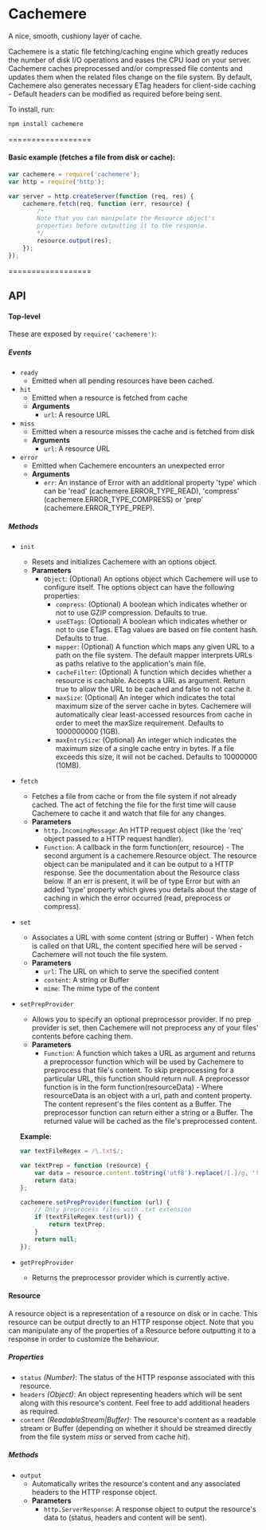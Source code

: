 Cachemere
======

A nice, smooth, cushiony layer of cache.

Cachemere is a static file fetching/caching engine which greatly reduces the number of disk I/O operations and eases the CPU load on your server.
Cachemere caches preprocessed and/or compressed file contents and updates them when the related files change on the file system.
By default, Cachemere also generates necessary ETag headers for client-side caching - Default headers can be modified as required before being sent.

To install, run:

```bash
npm install cachemere
```

==================

#### Basic example (fetches a file from disk or cache):

```js
var cachemere = require('cachemere');
var http = require('http');

var server = http.createServer(function (req, res) {
    cachemere.fetch(req, function (err, resource) {
		/*
		Note that you can manipulate the Resource object's 
		properties before outputting it to the response.
		*/
        resource.output(res);
    });
});
```

==================

## API

#### Top-level

These are exposed by `require('cachemere')`:

##### Events

- `ready`
	- Emitted when all pending resources have been cached.
- `hit`
	- Emitted when a resource is fetched from cache
	- **Arguments**
		- `url`: A resource URL
- `miss`
	- Emitted when a resource misses the cache and is fetched from disk
	- **Arguments**
		- `url`: A resource URL
- `error`
	- Emitted when Cachemere encounters an unexpected error
	- **Arguments**
		- `err`: An instance of Error with an additional property 'type' which can be 'read' (cachemere.ERROR_TYPE_READ), 'compress' (cachemere.ERROR_TYPE_COMPRESS) or 'prep' (cachemere.ERROR_TYPE_PREP).

##### Methods

- `init`
	- Resets and initializes Cachemere with an options object.
	- **Parameters**
		- `Object`: (Optional) An options object which Cachemere will use to configure itself.
		The options object can have the following properties:
			- `compress`: (Optional) A boolean which indicates whether or not to use GZIP compression. Defaults to true.
			- `useETags`: (Optional) A boolean which indicates whether or not to use ETags. ETag values are based on file content hash. Defaults to true.
			- `mapper`: (Optional) A function which maps any given URL to a path on the file system. The default mapper interprets URLs as paths relative to the application's main file.
			- `cacheFilter`: (Optional) A function which decides whether a resource is cachable. Accepts a URL as argument. Return true to allow the URL to be cached and false to not cache it.
			- `maxSize`: (Optional) An integer which indicates the total maximum size of the server cache in bytes. Cachemere will automatically clear least-accessed resources from cache in order to meet the maxSize requirement. Defaults to 1000000000 (1GB).
			- `maxEntrySize`: (Optional) An integer which indicates the maximum size of a single cache entry in bytes. If a file exceeds this size, it will not be cached. Defaults to 10000000 (10MB).
			
- `fetch`
	- Fetches a file from cache or from the file system if not already cached. The act of fetching the file for the first time will cause Cachemere to cache it and watch that file for any changes.
	- **Parameters**
		- `http.IncomingMessage`: An HTTP request object (like the 'req' object passed to a HTTP request handler).
		- `Function`: A callback in the form function(err, resource) - The second argument is a cachemere.Resource object. The resource object can be manipulated and it can be output to a HTTP response. See the documentation about the Resource class below.
		If an err is present, it will be of type Error but with an added 'type' property which gives you details about the stage of caching in which the error occurred (read, preprocess or compress).

- `set`
	- Associates a URL with some content (string or Buffer) - When fetch is called on that URL, the content specified here will be served - Cachemere will not touch the file system.
	- **Parameters**
		- `url`: The URL on which to serve the specified content
		- `content`: A string or Buffer
		- `mime`: The mime type of the content
		
- `setPrepProvider`
	- Allows you to specify an optional preprocessor provider. If no prep provider is set, then Cachemere will not preprocess any of your files' contents before caching them.
	- **Parameters**
		- `Function`: A function which takes a URL as argument and returns a preprocessor function which will be used by Cachemere to preprocess that file's content. To skip preprocessing for a particular URL, this function should return null.
		A preprocessor function is in the form function(resourceData) - Where resourceData is an object with a url, path and content property. The content represent's the files content as a Buffer. The preprocessor function can return either a string or a Buffer.
		The returned value will be cached as the file's preprocessed content.

	**Example:**

	```js
	var textFileRegex = /\.txt$/;

	var textPrep = function (resource) {
		var data = resource.content.toString('utf8').replace(/[.]/g, '!');
		return data;
	};

	cachemere.setPrepProvider(function (url) {
		// Only preprocess files with .txt extension
		if (textFileRegex.test(url)) {
			return textPrep;
		}
		return null;
	});
	```

- `getPrepProvider`
	- Returns the preprocessor provider which is currently active.

	
#### Resource

A resource object is a representation of a resource on disk or in cache.
This resource can be output directly to an HTTP response object.
Note that you can manipulate any of the properties of a Resource before outputting it to a response in order to customize the behaviour.

##### Properties

- `status` _(Number)_: The status of the HTTP response associated with this resource.
- `headers` _(Object)_: An object representing headers which will be sent along with this resource's content. Feel free to add additional headers as required.
- `content` _(ReadableStream|Buffer)_: The resource's content as a readable stream or Buffer (depending on whether it should be streamed directly from the file system *miss* or served from cache *hit*).

##### Methods

- `output`
	- Automatically writes the resource's content and any associated headers to the HTTP response object.
	- **Parameters**
		- `http.ServerResponse`: A response object to output the resource's data to (status, headers and content will be sent).